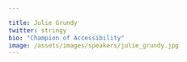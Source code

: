 ```yaml
---

title: Julie Grundy
twitter: stringy
bio: "Champion of Accessibility"
image: /assets/images/speakers/julie_grundy.jpg
---
```

